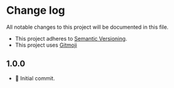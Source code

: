 # Change log

All notable changes to this project will be documented in this file.

-   This project adheres to [Semantic Versioning][semver].
-   This project uses [Gitmoji][gitmoji]

## 1.0.0

-   🎉 Initial commit.

<!-- References -->

[gitmoji]: https://gitmoji.dev/
[semver]: https://semver.org/
